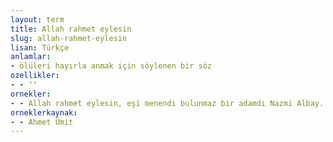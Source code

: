 ```yaml
---
layout: term
title: Allah rahmet eylesin
slug: allah-rahmet-eylesin
lisan: Türkçe
anlamlar:
- ölüleri hayırla anmak için söylenen bir söz
ozellikler:
- - ''
ornekler:
- - Allah rahmet eylesin, eşi menendi bulunmaz bir adamdı Nazmi Albay.
orneklerkaynak:
- - Ahmet Ümit
---
```

